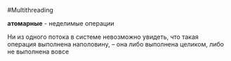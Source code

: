 #Multithreading

**атомарные** - неделимые операции

Ни из одного потока в системе невозможно увидеть, что такая операция выполнена наполовину, – она либо выполнена целиком, либо не выполнена вовсе
